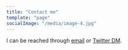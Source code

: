 ```yaml
---
title: "Contact me"
template: "page"
socialImage: "/media/image-4.jpg"
---
```


I can be reached through [email](emailto:alyssa@seventeensierra.com) or [Twitter DM](https://twitter.com/its_a_lisa). 